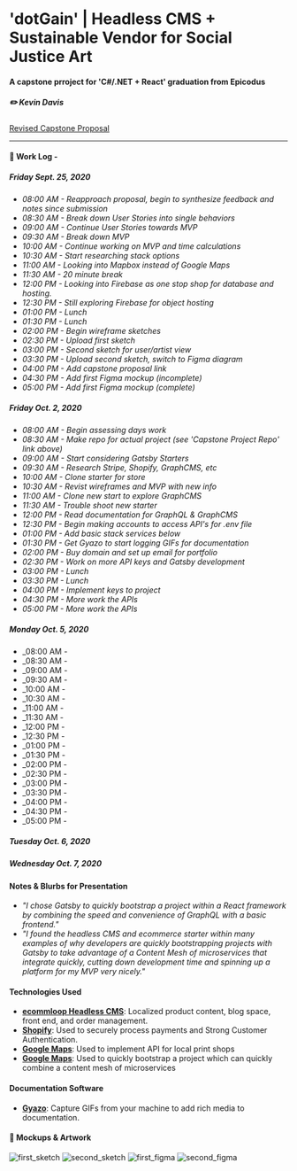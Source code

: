 # 'dotGain' | Headless CMS + Sustainable Vendor for Social Justice Art
#### A capstone prroject for 'C#/.NET + React' graduation from Epicodus
##### ✏️ Kevin Davis

[Revised Capstone Proposal](https://docs.google.com/document/d/e/2PACX-1vTb3MhRA7JrtOa12h0UJEWo3fxbL_m_mRUNcDtQTV40313wNDkZ_yljUM9k5iUJS4BTQpmVdK3kLs4s/pub)

<hr />

#### 📓 Work Log - 

##### Friday Sept. 25, 2020 

* _08:00 AM - Reapproach proposal, begin to synthesize feedback and notes since submission_
* _08:30 AM - Break down User Stories into single behaviors_
* _09:00 AM - Continue User Stories towards MVP_
* _09:30 AM - Break down MVP_
* _10:00 AM - Continue working on MVP and time calculations_
* _10:30 AM - Start researching stack options_
* _11:00 AM - Looking into Mapbox instead of Google Maps_
* _11:30 AM - 20 minute break_
* _12:00 PM - Looking into Firebase as one stop shop for database and hosting._
* _12:30 PM - Still exploring Firebase for object hosting_
* _01:00 PM - Lunch_
* _01:30 PM - Lunch_
* _02:00 PM - Begin wireframe sketches_
* _02:30 PM - Upload first sketch_
* _03:00 PM - Second sketch for user/artist view_
* _03:30 PM - Upload second sketch, switch to Figma diagram_
* _04:00 PM - Add capstone proposal link_
* _04:30 PM - Add first Figma mockup (incomplete)_
* _05:00 PM - Add first Figma mockup (complete)_

##### Friday Oct. 2, 2020 

* _08:00 AM - Begin assessing days work_
* _08:30 AM - Make repo for actual project (see 'Capstone Project Repo' link above)_ 
* _09:00 AM - Start considering Gatsby Starters_
* _09:30 AM - Research Stripe, Shopify, GraphCMS, etc_
* _10:00 AM - Clone starter for store_
* _10:30 AM - Revist wireframes and MVP with new info_
* _11:00 AM - Clone new start to explore GraphCMS_
* _11:30 AM - Trouble shoot new starter_
* _12:00 PM - Read documentation for GraphQL & GraphCMS_
* _12:30 PM - Begin making accounts to access API's for .env file_ 
* _01:00 PM - Add basic stack services below_
* _01:30 PM - Get Gyazo to start logging GIFs for documentation_ 
* _02:00 PM - Buy domain and set up email for portfolio_ 
* _02:30 PM - Work on more API keys and Gatsby development_
* _03:00 PM - Lunch_
* _03:30 PM - Lunch_
* _04:00 PM - Implement keys to project_
* _04:30 PM - More work the APIs_
* _05:00 PM - More work the APIs_

##### Monday Oct. 5, 2020 

* _08:00 AM - 
* _08:30 AM -  
* _09:00 AM - 
* _09:30 AM - 
* _10:00 AM - 
* _10:30 AM - 
* _11:00 AM - 
* _11:30 AM - 
* _12:00 PM - 
* _12:30 PM - 
* _01:00 PM - 
* _01:30 PM -  
* _02:00 PM - 
* _02:30 PM - 
* _03:00 PM - 
* _03:30 PM - 
* _04:00 PM - 
* _04:30 PM - 
* _05:00 PM - 

##### Tuesday Oct. 6, 2020 

##### Wednesday Oct. 7, 2020 

#### Notes & Blurbs for Presentation

* _"I chose Gatsby to quickly bootstrap a project within a React framework by combining the speed and convenience of GraphQL with a basic frontend."_
* _"I found the headless CMS and ecommerce starter within many examples of why developers are quickly bootstrapping projects with Gatsby to take advantage of a Content Mesh of microservices that integrate quickly, cutting down development time and spinning up a platform for my MVP very nicely."_

#### Technologies Used

- **[ecommloop Headless CMS](https://ecomloop.com/)**: Localized product content, blog space, front end, and order management.
- **[Shopify](https://shopify.com)**: Used to securely process payments and Strong Customer Authentication.
- **[Google Maps](https://maps.google.com)**: Used to implement API for local print shops
- **[Google Maps](https://maps.google.com)**: Used to quickly bootstrap a project which can quickly combine a content mesh of microservices

#### Documentation Software
- **[Gyazo](https://gyazo.com)**: Capture GIFs from your machine to add rich media to documentation.

#### 🎨 Mockups & Artwork

![first_sketch](https://i.ibb.co/k6gpPwh/Doc-Sep-25-2020-14-37-1.jpg)
![second_sketch](https://i.ibb.co/D4RvH74/Doc-Sep-25-2020-15-45-1.jpg)
![first_figma](https://i.ibb.co/vcC27Cx/dot-Gain-diagram.png)
![second_figma](https://i.ibb.co/ZNBtj2y/dot-Gain-diagram-1-5.png)
